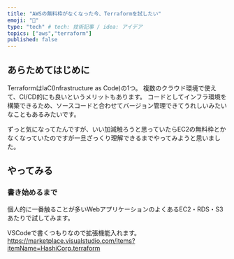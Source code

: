 ```yaml
---
title: "AWSの無料枠がなくなった今、Terraformを試したい"
emoji: "🕌"
type: "tech" # tech: 技術記事 / idea: アイデア
topics: ["aws","terraform"]
published: false
---
```


## あらためてはじめに
TerraformはIaC(Infrastructure as Code)の1つ。
複数のクラウド環境で使えて、CI/CD的にも良いというメリットもあります。
コードとしてインフラ環境を構築できるため、ソースコードと合わせてバージョン管理できてうれしいみたいなこともあるみたいです。

ずっと気になってたんですが、いい加減触ろうと思っていたらEC2の無料枠とかなくなっていたのですが一旦ざっくり理解できるまでやってみようと思いました。

## やってみる
### 書き始めるまで
個人的に一番触ることが多いWebアプリケーションのよくあるEC2・RDS・S3あたりで試してみます。

VSCodeで書くつもりなので拡張機能入れます。
https://marketplace.visualstudio.com/items?itemName=HashiCorp.terraform

